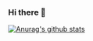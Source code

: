 ### Hi there 👋

[![Anurag's github stats](https://github-readme-stats.vercel.app/api?username=KariSpace&theme=tokyonight&show_icons=true&hide_border=true)](https://github.com/anuraghazra/github-readme-stats)



<!--
**KariSpace/KariSpace** is a ✨ _special_ ✨ repository because its `README.md` (this file) appears on your GitHub profile.

Here are some ideas to get you started:

- 🔭 I’m currently working on ...
- 🌱 I’m currently learning ...
- 👯 I’m looking to collaborate on ...
- 🤔 I’m looking for help with ...
- 💬 Ask me about ...
- 📫 How to reach me: ...
- 😄 Pronouns: ...
- ⚡ Fun fact: ...
-->
